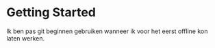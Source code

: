 # Getting Started

Ik ben pas git beginnen gebruiken wanneer ik voor het eerst offline kon laten werken. 
